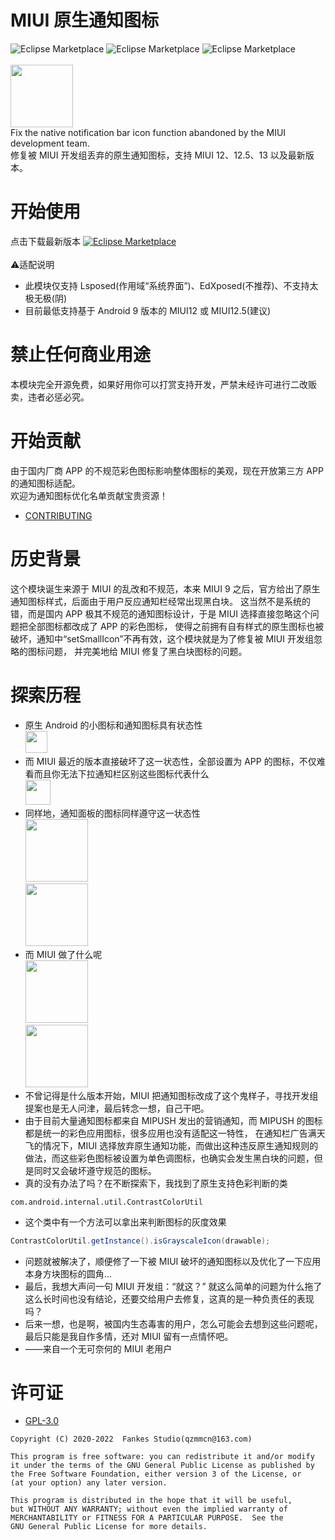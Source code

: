 # MIUI 原生通知图标

![Eclipse Marketplace](https://img.shields.io/badge/build-passing-brightgreen)
![Eclipse Marketplace](https://img.shields.io/badge/license-GPL3.0-blue)
![Eclipse Marketplace](https://img.shields.io/badge/version-v1.1-green)
<br/><br/>
<img src="https://github.com/fankes/MIUINativeNotifyIcon/blob/master/app/src/main/ic_launcher-playstore.png" width = "100" height = "100"/>
<br/>
Fix the native notification bar icon function abandoned by the MIUI development team.<br/>
修复被 MIUI 开发组丢弃的原生通知图标，支持 MIUI 12、12.5、13 以及最新版本。

# 开始使用

点击下载最新版本
<a href='https://github.com/fankes/MIUINativeNotifyIcon/releases'>![Eclipse Marketplace](https://img.shields.io/badge/download-v1.1-green)</a>
<br/><br/>
⚠️适配说明<br/>

- 此模块仅支持 Lsposed(作用域“系统界面”)、EdXposed(不推荐)、不支持太极无极(阴)
- 目前最低支持基于 Android 9 版本的 MIUI12 或 MIUI12.5(建议)

# 禁止任何商业用途

本模块完全开源免费，如果好用你可以打赏支持开发，严禁未经许可进行二改贩卖，违者必惩必究。

# 开始贡献

由于国内厂商 APP 的不规范彩色图标影响整体图标的美观，现在开放第三方 APP 的通知图标适配。<br/>
欢迎为通知图标优化名单贡献宝贵资源！<br/>

- [CONTRIBUTING](https://github.com/fankes/MIUINativeNotifyIcon/blob/master/CONTRIBUTING.md)

# 历史背景

这个模块诞生来源于 MIUI 的乱改和不规范，本来 MIUI 9 之后，官方给出了原生通知图标样式，后面由于用户反应通知栏经常出现黑白块。 这当然不是系统的错，而是国内 APP 极其不规范的通知图标设计，于是 MIUI
选择直接忽略这个问题把全部图标都改成了 APP 的彩色图标， 使得之前拥有自有样式的原生图标也被破坏，通知中“setSmallIcon”不再有效，这个模块就是为了修复被 MIUI 开发组忽略的图标问题， 并完美地给 MIUI 修复了黑白块图标的问题。
<br/>

# 探索历程

- 原生 Android 的小图标和通知图标具有状态性<br/>
  <img src="https://github.com/fankes/MIUINativeNotifyIcon/blob/master/images/native.jpg" height = "35"/><br/>
- 而 MIUI 最近的版本直接破坏了这一状态性，全部设置为 APP 的图标，不仅难看而且你无法下拉通知栏区别这些图标代表什么<br/>
  <img src="https://github.com/fankes/MIUINativeNotifyIcon/blob/master/images/miui.jpg" height = "40"/><br/>
- 同样地，通知面板的图标同样遵守这一状态性<br/>
  <img src="https://github.com/fankes/MIUINativeNotifyIcon/blob/master/images/native_n_1.jpg" height = "100"/><br/>
  <img src="https://github.com/fankes/MIUINativeNotifyIcon/blob/master/images/native_n_2.jpg" height = "100"/><br/>
- 而 MIUI 做了什么呢<br/>
  <img src="https://github.com/fankes/MIUINativeNotifyIcon/blob/master/images/miui_n_1.jpg" height = "100"/><br/>
  <img src="https://github.com/fankes/MIUINativeNotifyIcon/blob/master/images/miui_n_2.jpg" height = "100"/><br/>
- 不曾记得是什么版本开始，MIUI 把通知图标改成了这个鬼样子，寻找开发组提案也是无人问津，最后转念一想，自己干吧。
- 由于目前大量通知图标都来自 MIPUSH 发出的营销通知，而 MIPUSH 的图标都是统一的彩色应用图标，很多应用也没有适配这一特性， 在通知栏广告满天飞的情况下，MIUI
  选择放弃原生通知功能，而做出这种违反原生通知规则的做法，而这些彩色图标被设置为单色调图标，也确实会发生黑白块的问题，但是同时又会破坏遵守规范的图标。
- 真的没有办法了吗？在不断探索下，我找到了原生支持色彩判断的类

```
com.android.internal.util.ContrastColorUtil
```

- 这个类中有一个方法可以拿出来判断图标的灰度效果

```java
ContrastColorUtil.getInstance().isGrayscaleIcon(drawable);
```

- 问题就被解决了，顺便修了一下被 MIUI 破坏的通知图标以及优化了一下应用本身方块图标的圆角...
- 最后，我想大声问一句 MIUI 开发组：“就这？” 就这么简单的问题为什么拖了这么长时间也没有结论，还要交给用户去修复，这真的是一种负责任的表现吗？
- 后来一想，也是啊，被国内生态毒害的用户，怎么可能会去想到这些问题呢，最后只能是我自作多情，还对 MIUI 留有一点情怀吧。
- ——来自一个无可奈何的 MIUI 老用户

# 许可证

- [GPL-3.0](https://www.gnu.org/licenses/gpl-3.0.html)

```
Copyright (C) 2020-2022  Fankes Studio(qzmmcn@163.com)

This program is free software: you can redistribute it and/or modify
it under the terms of the GNU General Public License as published by
the Free Software Foundation, either version 3 of the License, or
(at your option) any later version.

This program is distributed in the hope that it will be useful,
but WITHOUT ANY WARRANTY; without even the implied warranty of
MERCHANTABILITY or FITNESS FOR A PARTICULAR PURPOSE.  See the
GNU General Public License for more details.
```
